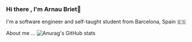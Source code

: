 ### Hi there , I'm Arnau Briet👋

I'm a software engineer and self-taught student from Barcelona, Spain 🇪🇸

About me
...
![Anurag's GitHub stats](https://github-readme-stats.vercel.app/api?username=bri3t&show_icons=true&theme=tokyonight)

<!--
**bri3t/bri3t** is a ✨ _special_ ✨ repository because its `README.md` (this file) appears on your GitHub profile.

Here are some ideas to get you started:

- 🔭 I’m currently working on ...
- 🌱 I’m currently learning ...
- 👯 I’m looking to collaborate on ...
- 🤔 I’m looking for help with ...
- 💬 Ask me about ...
- 📫 How to reach me: ...
- ⚡ Fun fact: ...
-->
